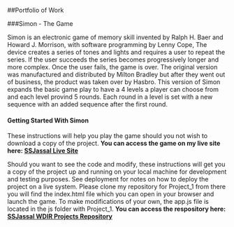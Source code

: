 ##Portfolio of Work

###Simon - The Game

Simon is an electronic game of memory skill invented by Ralph H. Baer and Howard J. Morrison, with software programming by Lenny Cope, The device creates a series of tones and lights and requires a user to repeat the series. If the user succeeds the series becomes progressively longer and more complex. Once the user fails, the game is over. The original version was manufactured and distributed by Milton Bradley but after they went out of business, the product was taken over by Hasbro. This version of Simon expands the basic game play to have a 4 levels a player can choose from and each level provind 5 rounds.  Each round in a level is set with a new sequence with an added sequence after the first round.

#### Getting Started With Simon

These instructions will help you play the game should you not wish to download a copy of the project. **You can access the game on my live site here: [SSJassal Live Site](https://ssjassal.github.io/wdir-projects/Project_1/index.html)**


Should you want to see the code and modify, these instructions will get you a copy of the project up and running on your local machine for development and testing purposes. See deployment for notes on how to deploy the project on a live system. Please clone my repository for Project_1 from there you will find the index.html file which you can open in your browser and launch the game.  To make modifications of your own, the app.js file is located in the js folder with Project_1. **You can access the respository here: [SSJassal WDIR Projects Repository](https://github.com/ssjassal/wdir-projects)**

